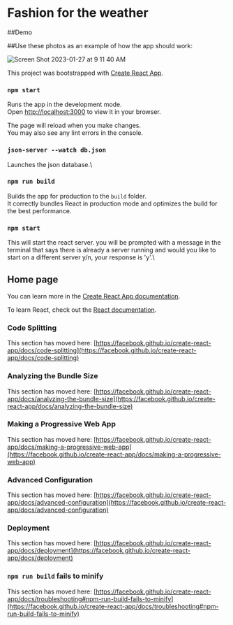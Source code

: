 # Fashion for the weather

##Demo

##Use these photos as an example of how the app should work:

![Screen Shot 2023-01-27 at 9 11 40 AM](https://user-images.githubusercontent.com/102162069/215109932-a8a20d8a-8b3e-4ff8-bba5-24972e8ed4bd.png)

This project was bootstrapped with [Create React App](https://github.com/facebook/create-react-app).



### `npm start`

Runs the app in the development mode.\
Open [http://localhost:3000](http://localhost:3000) to view it in your browser.

The page will reload when you make changes.\
You may also see any lint errors in the console.

### `json-server --watch db.json`

Launches the json database.\

### `npm run build`

Builds the app for production to the `build` folder.\
It correctly bundles React in production mode and optimizes the build for the best performance.

### `npm start`

This will start the react server. you will be prompted with a message in the terminal that says there is already a server running and would you like to start on a different server y/n, your response is 'y'.\

## Home page

You can learn more in the [Create React App documentation](https://facebook.github.io/create-react-app/docs/getting-started).

To learn React, check out the [React documentation](https://reactjs.org/).

### Code Splitting

This section has moved here: [https://facebook.github.io/create-react-app/docs/code-splitting](https://facebook.github.io/create-react-app/docs/code-splitting)

### Analyzing the Bundle Size

This section has moved here: [https://facebook.github.io/create-react-app/docs/analyzing-the-bundle-size](https://facebook.github.io/create-react-app/docs/analyzing-the-bundle-size)

### Making a Progressive Web App

This section has moved here: [https://facebook.github.io/create-react-app/docs/making-a-progressive-web-app](https://facebook.github.io/create-react-app/docs/making-a-progressive-web-app)

### Advanced Configuration

This section has moved here: [https://facebook.github.io/create-react-app/docs/advanced-configuration](https://facebook.github.io/create-react-app/docs/advanced-configuration)

### Deployment

This section has moved here: [https://facebook.github.io/create-react-app/docs/deployment](https://facebook.github.io/create-react-app/docs/deployment)

### `npm run build` fails to minify

This section has moved here: [https://facebook.github.io/create-react-app/docs/troubleshooting#npm-run-build-fails-to-minify](https://facebook.github.io/create-react-app/docs/troubleshooting#npm-run-build-fails-to-minify)
